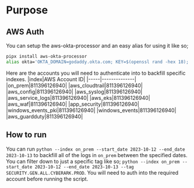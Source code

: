 # Purpose

## AWS Auth
You can setup the aws-okta-processor and an easy alias for using it like so;
```sh
pipx install aws-okta-processor
alias okta='OKTA_DOMAIN=godaddy.okta.com; KEY=$(openssl rand -hex 18); eval $(aws-okta-processor authenticate -e -o $OKTA_DOMAIN -u $USER -k $KEY)'
```
Here are the accounts you will need to authenticate into to backfill specific indexes.
|index|AWS Account ID|
|-----|--------------|
|on_prem|811396126940|
|aws_cloudtrail|811396126940|
|aws_config|811396126940|
|aws_syslog|811396126940|
|aws_service_logs|811396126940|
|aws_eks|811396126940|
|aws_waf|811396126940|
|app_security|811396126940|
|windows_events_pki|811396126940|
|windows_events|811396126940|
|aws_guardduty|811396126940|

## How to run
You can run `python --index on_prem --start_date 2023-10-12 --end_date 2023-10-13` to backfill all of the logs in `on_prem` between the specified dates. You can filter down to just a specific tag like so; `python --index on_prem --start_date 2023-10-12 --end_date 2023-10-13 --tag SECURITY.GEN.ALL.CYBERARK.PROD`. You will need to auth into the required account before running the script.
